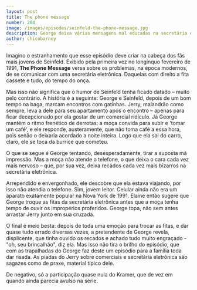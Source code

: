 ```yaml
---
layout: post
title: The phone message
number: 204
image: /images/episodes/seinfeld-the-phone-message.jpg
description: George deixa várias mensagens mal educadas na secretária eletrônica da namorada e depois se arrepende e decide roubar a fita.
author: chicobarney
---
```


Imagino o estranhamento que esse episódio deve criar na cabeça dos fãs mais jovens de Seinfeld. Exibido pela primeira vez no longínquo fevereiro de 1991, **The Phone Message** versa sobre os problemas, na época modernos, de se comunicar com uma secretária eletrônica. Daquelas com direito a fita cassete e tudo, do tempo do onça.

Mas isso não significa que o humor de Seinfeld tenha ficado datado – muito pelo contrário. A história é a seguinte: George e Seinfeld, depois de um bom tempo na baga, marcam encontros com gatinhas. Jerry, malandrão como sempre, leva a dele para seu apartamento após o encontro – apenas para ficar decepcionado por ela gostar de um comercial ridículo. Já George mantém o ritmo frenético de derrotas: a moça convida para subir e 'tomar um café', e ele responde, austeramente, que não toma café a essa hora, pois senão o deixaria acordado a noite inteira. Logo que ela sai do carro, claro, ele se toca da burrice que cometeu.

O que se segue é George tentando, desesperadamente, tirar a suposta má impressão. Mas a moça não atende o telefone, o que deixa o cara cada vez mais nervoso – que, por sua vez, deixa recados cada vez mais bizarros na secretária eletrônica.

Arrependido e envergonhado, ele descobre que ela estava viajando, por isso não atendia o telefone. Sim, jovem leitor. Celular ainda não era um aparato exatamente popular na Nova York de 1991. Elaine então sugere que George troque as fitas da secretária eletrônica antes que a moça tenha tempo de ouvir os impropérios proferidos. George topa, não sem antes arrastar Jerry junto em sua cruzada.

O final é meio besta: depois de toda uma emoção para trocar as fitas, e dar quase tudo errado diversas vezes, a pretendente de George revela, displicente, que tinha ouvido os recados e achado tudo muito engraçado - "oh, seu brincalhão", diz ela. Mas isso não tira o brilho do episódio, que com as trapalhadas do George faz deste um episódio para a família toda dar risada. As piadas do Jerry sobre comerciais e secretária eletrônica são sagazes como de praxe, material típico dele.

De negativo, só a participação quase nula do Kramer, que de vez em quando ainda parecia avulso na série.